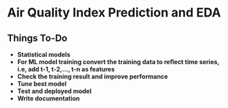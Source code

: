 # Air Quality Index Prediction and EDA
## Things To-Do
- **Statistical models**
- **For ML model training convert the training data to reflect time series, i.e, add t-1, t-2,..., t-n as features**
- **Check the training result and improve performance**
- **Tune best model**
- **Test and deployed model**
- **Write documentation**
